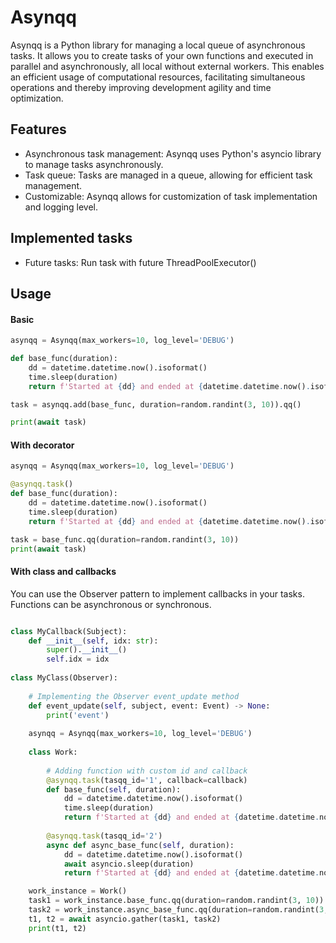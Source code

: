 # Asynqq
Asynqq is a Python library for managing a local queue of asynchronous tasks.
It allows you to create tasks of your own functions and executed in parallel and asynchronously, all local without external workers.
This enables an efficient usage of computational resources, facilitating simultaneous operations and thereby improving development agility and time optimization.

## Features

- Asynchronous task management: Asynqq uses Python's asyncio library to manage tasks asynchronously.
- Task queue: Tasks are managed in a queue, allowing for efficient task management.
- Customizable: Asynqq allows for customization of task implementation and logging level.

## Implemented tasks

- Future tasks: Run task with future ThreadPoolExecutor()

## Usage

#### Basic
```python
asynqq = Asynqq(max_workers=10, log_level='DEBUG')

def base_func(duration):
    dd = datetime.datetime.now().isoformat()
    time.sleep(duration)
    return f'Started at {dd} and ended at {datetime.datetime.now().isoformat()}'

task = asynqq.add(base_func, duration=random.randint(3, 10)).qq()

print(await task)

```

#### With decorator
```python
asynqq = Asynqq(max_workers=10, log_level='DEBUG')

@asynqq.task()
def base_func(duration):
    dd = datetime.datetime.now().isoformat()
    time.sleep(duration)
    return f'Started at {dd} and ended at {datetime.datetime.now().isoformat()}'

task = base_func.qq(duration=random.randint(3, 10))
print(await task)

```

#### With class and callbacks
You can use the Observer pattern to implement callbacks in your tasks.
Functions can be asynchronous or synchronous.
```python

class MyCallback(Subject):
    def __init__(self, idx: str):
        super().__init__()
        self.idx = idx
        
class MyClass(Observer):
    
    # Implementing the Observer event_update method
    def event_update(self, subject, event: Event) -> None:
        print('event')
        
    asynqq = Asynqq(max_workers=10, log_level='DEBUG')
    
    class Work:
        
        # Adding function with custom id and callback
        @asynqq.task(tasqq_id='1', callback=callback)
        def base_func(self, duration):
            dd = datetime.datetime.now().isoformat()
            time.sleep(duration)
            return f'Started at {dd} and ended at {datetime.datetime.now().isoformat()}'
    
        @asynqq.task(tasqq_id='2')
        async def async_base_func(self, duration):
            dd = datetime.datetime.now().isoformat()
            await asyncio.sleep(duration)
            return f'Started at {dd} and ended at {datetime.datetime.now().isoformat()}'

    work_instance = Work()
    task1 = work_instance.base_func.qq(duration=random.randint(3, 10))
    task2 = work_instance.async_base_func.qq(duration=random.randint(3, 10))
    t1, t2 = await asyncio.gather(task1, task2)
    print(t1, t2)

```